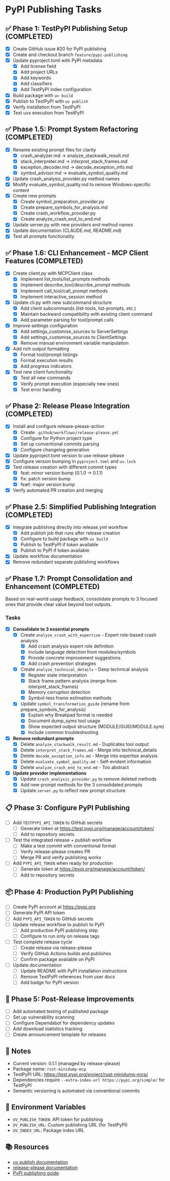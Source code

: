 # PyPI Publishing Tasks

## ✅ Phase 1: TestPyPI Publishing Setup (COMPLETED)
- [x] Create GitHub issue #20 for PyPI publishing
- [x] Create and checkout branch `feature/pypi-publishing`
- [x] Update pyproject.toml with PyPI metadata
  - [x] Add license field
  - [x] Add project URLs
  - [x] Add keywords
  - [x] Add classifiers
  - [x] Add TestPyPI index configuration
- [x] Build package with `uv build`
- [x] Publish to TestPyPI with `uv publish`
- [x] Verify installation from TestPyPI
- [x] Test uvx execution from TestPyPI

## ✅ Phase 1.5: Prompt System Refactoring (COMPLETED)
- [x] Rename existing prompt files for clarity
  - [x] crash_analyzer.md → analyze_stackwalk_result.md
  - [x] stack_interpreter.md → interpret_stack_frames.md
  - [x] exception_decoder.md → decode_exception_info.md
  - [x] symbol_advisor.md → evaluate_symbol_quality.md
- [x] Update crash_analysis_provider.py method names
- [x] Modify evaluate_symbol_quality.md to remove Windows-specific content
- [x] Create new prompts
  - [x] Create symbol_preparation_provider.py
  - [x] Create prepare_symbols_for_analysis.md
  - [x] Create crash_workflow_provider.py
  - [x] Create analyze_crash_end_to_end.md
- [x] Update server.py with new providers and method names
- [x] Update documentation (CLAUDE.md, README.md)
- [x] Test all prompts functionality

## ✅ Phase 1.6: CLI Enhancement - MCP Client Features (COMPLETED)
- [x] Create client.py with MCPClient class
  - [x] Implement list_tools/list_prompts methods
  - [x] Implement describe_tool/describe_prompt methods
  - [x] Implement call_tool/call_prompt methods
  - [x] Implement interactive_session method
- [x] Update cli.py with new subcommand structure
  - [x] Add client subcommands (list-tools, list-prompts, etc.)
  - [x] Maintain backward compatibility with existing client command
  - [x] Add parameter parsing for tool/prompt calls
- [x] Improve settings configuration
  - [x] Add settings_customise_sources to ServerSettings
  - [x] Add settings_customise_sources to ClientSettings
  - [x] Remove manual environment variable manipulation
- [x] Add rich output formatting
  - [x] Format tool/prompt listings
  - [x] Format execution results
  - [x] Add progress indicators
- [x] Test new client functionality
  - [x] Test all new commands
  - [x] Verify prompt execution (especially new ones)
  - [x] Test error handling

## ✅ Phase 2: Release Please Integration (COMPLETED)
- [x] Install and configure release-please-action
  - [x] Create `.github/workflows/release-please.yml`
  - [x] Configure for Python project type
  - [x] Set up conventional commits parsing
  - [x] Configure changelog generation
- [x] Update pyproject.toml version to use release-please
- [x] Configure version bumping in `pyproject.toml` and `uv.lock`
- [x] Test release creation with different commit types
  - [x] feat: minor version bump (0.1.0 → 0.1.1)
  - [x] fix: patch version bump  
  - [x] feat!: major version bump
- [x] Verify automated PR creation and merging

## ✅ Phase 2.5: Simplified Publishing Integration (COMPLETED)
- [x] Integrate publishing directly into release.yml workflow
  - [x] Add publish job that runs after release creation
  - [x] Configure to build package with `uv build`
  - [x] Publish to TestPyPI if token available
  - [x] Publish to PyPI if token available
- [x] Update workflow documentation
- [x] Remove redundant separate publishing workflows

## ✅ Phase 1.7: Prompt Consolidation and Enhancement (COMPLETED)
Based on real-world usage feedback, consolidate prompts to 3 focused ones that provide clear value beyond tool outputs.

### Tasks
- [x] **Consolidate to 3 essential prompts**
  - [x] Create `analyze_crash_with_expertise` - Expert role-based crash analysis
    - [x] Add crash analysis expert role definition
    - [x] Include language detection from modules/symbols
    - [x] Provide concrete improvement suggestions
    - [x] Add crash prevention strategies
  - [x] Create `analyze_technical_details` - Deep technical analysis
    - [x] Register state interpretation
    - [x] Stack frame pattern analysis (merge from interpret_stack_frames)
    - [x] Memory corruption detection
    - [x] Symbol-less frame estimation methods
  - [x] Update `symbol_transformation_guide` (rename from prepare_symbols_for_analysis)
    - [x] Explain why Breakpad format is needed
    - [x] Document dump_syms tool usage
    - [x] Show expected output structure (MODULE/GUID/MODULE.sym)
    - [x] Include common troubleshooting

- [x] **Remove redundant prompts**
  - [x] Delete `analyze_stackwalk_result.md` - Duplicates tool output
  - [x] Delete `interpret_stack_frames.md` - Merge into technical_details
  - [x] Delete `decode_exception_info.md` - Merge into expertise analysis
  - [x] Delete `evaluate_symbol_quality.md` - Self-evident information
  - [x] Delete `analyze_crash_end_to_end.md` - Too abstract

- [x] **Update provider implementations**
  - [x] Update `crash_analysis_provider.py` to remove deleted methods
  - [x] Add new prompt methods for the 3 consolidated prompts
  - [x] Update `server.py` to reflect new prompt structure

## 📋 Phase 3: Configure PyPI Publishing
- [ ] Add `TESTPYPI_API_TOKEN` to GitHub secrets
  - [ ] Generate token at https://test.pypi.org/manage/account/token/
  - [ ] Add to repository secrets
- [ ] Test the integrated release + publish workflow
  - [ ] Make a test commit with conventional format
  - [ ] Verify release-please creates PR
  - [ ] Merge PR and verify publishing works
- [ ] Add `PYPI_API_TOKEN` when ready for production
  - [ ] Generate token at https://pypi.org/manage/account/token/
  - [ ] Add to repository secrets

## 📦 Phase 4: Production PyPI Publishing
- [ ] Create PyPI account at https://pypi.org
- [ ] Generate PyPI API token
- [ ] Add `PYPI_API_TOKEN` to GitHub secrets
- [ ] Update release workflow to publish to PyPI
  - [ ] Add production PyPI publishing step
  - [ ] Configure to run only on release tags
- [ ] Test complete release cycle
  - [ ] Create release via release-please
  - [ ] Verify GitHub Actions builds and publishes
  - [ ] Confirm package available on PyPI
- [ ] Update documentation
  - [ ] Update README with PyPI installation instructions
  - [ ] Remove TestPyPI references from user docs
  - [ ] Add badge for PyPI version

## 🔧 Phase 5: Post-Release Improvements
- [ ] Add automated testing of published package
- [ ] Set up vulnerability scanning
- [ ] Configure Dependabot for dependency updates
- [ ] Add download statistics tracking
- [ ] Create announcement template for releases

## 📝 Notes
- Current version: 0.1.1 (managed by release-please)
- Package name: `rust-minidump-mcp`
- TestPyPI URL: https://test.pypi.org/project/rust-minidump-mcp/
- Dependencies require `--extra-index-url https://pypi.org/simple/` for TestPyPI
- Semantic versioning is automated via conventional commits

## 🔑 Environment Variables
- `UV_PUBLISH_TOKEN`: API token for publishing
- `UV_PUBLISH_URL`: Custom publishing URL (for TestPyPI)
- `UV_INDEX_URL`: Package index URL

## 📚 Resources
- [uv publish documentation](https://docs.astral.sh/uv/guides/publish/)
- [release-please documentation](https://github.com/googleapis/release-please)
- [PyPI publishing guide](https://packaging.python.org/en/latest/guides/publishing-package-distribution-releases-using-github-actions-ci-cd-workflows/)